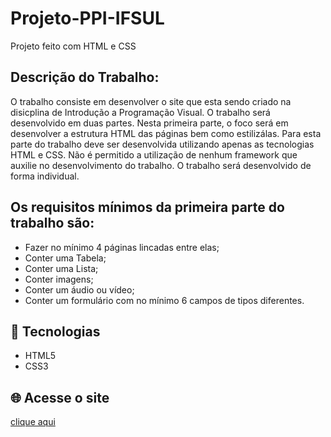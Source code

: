 # Projeto-PPI-IFSUL
Projeto feito com HTML e CSS

## Descrição do Trabalho:
  O trabalho consiste em desenvolver o site que esta sendo criado na
disicplina de Introdução a Programação Visual. O trabalho será desenvolvido em duas partes.
Nesta primeira parte, o foco será em desenvolver a estrutura HTML das páginas bem como estilizálas. Para esta parte do trabalho deve ser desenvolvida utilizando apenas as tecnologias HTML e
CSS. Não é permitido a utilização de nenhum framework que auxilie no desenvolvimento do
trabalho. O trabalho será desenvolvido de forma individual.

## Os requisitos mínimos da primeira parte do trabalho são:
- Fazer no mínimo 4 páginas lincadas entre elas;
- Conter uma Tabela;
- Conter uma Lista;
- Conter imagens;
- Conter um áudio ou vídeo;
- Conter um formulário com no mínimo 6 campos de tipos diferentes.


## 📄 Tecnologias
- HTML5
- CSS3

## 🌐 Acesse o site
[clique aqui](https://gustavod29.github.io/Projeto-PPI-IFSUL/)
